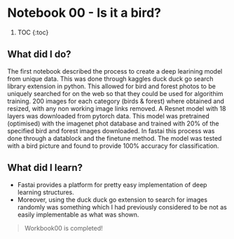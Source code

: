 # Notebook 00 - Is it a bird?

1. TOC
{:toc}

## What did I do?

The first notebook described the process to create a deep learining model from unique data. This was done through kaggles duck duck go search library extension in python.
This allowed for bird and forest photos to be uniquely searched for on the web so that they could be used for algorithim training. 200 images for each category (birds & forest)
where obtained and resized, with any non working image links removed. A Resnet model with 18 layers was downloaded from pytorch data. This model was pretrained (optimised)
with the imagenet phot database and trained with 20% of the specified bird and forest images downloaded. In fastai this process was done through a datablock and the finetune method.
The model was tested with a bird picture and found to provide 100% accuracy for classification.

## What did I learn?

- Fastai provides a platform for pretty easy implementation of deep learning structures. 
- Moreover, using the duck duck go extension to search for images randomly was something 
which I had previously considered to be not as easily implementable as what was shown. 

> Workbook00 is completed!
